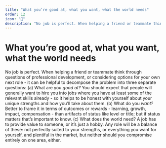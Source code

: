 ```yaml
---
title: "What you’re good at, what you want, what the world needs"
order: 12
icon: "📝"
description: "No job is perfect. When helping a friend or teammate think through questions of professional development, or considering options for your own next role - it can be helpful to decompose the problem into three separate questions: (a) What are you *good at?* You should expect that people will generally want to hire you into jobs where you have at least some of the relevant skills already - so it helps to be honest with yourself about your unique strengths and how you’ll take about them. (b) What do you *want?* Better to frame it in terms of outcomes or rewards - learning, growth, impact, compensation - than artifacts of status like level or title; but if status matters that’s important to know. (c) What does the world need? A job has to provide value to someone, or it’s just a hobby. Any role will be a balance of these: not perfectly suited to your strengths, or everything you want for yourself, and plentiful in the market, but neither should you compromise entirely on one area, either."
---
```


# What you’re good at, what you want, what the world needs

No job is perfect. When helping a friend or teammate think through questions of professional development, or considering options for your own next role - it can be helpful to decompose the problem into three separate questions: (a) What are you *good at?* You should expect that people will generally want to hire you into jobs where you have at least some of the relevant skills already - so it helps to be honest with yourself about your unique strengths and how you’ll take about them. (b) What do you *want?* Better to frame it in terms of outcomes or rewards - learning, growth, impact, compensation - than artifacts of status like level or title; but if status matters that’s important to know. (c) What does the world need? A job has to provide value to someone, or it’s just a hobby. Any role will be a balance of these: not perfectly suited to your strengths, or everything you want for yourself, and plentiful in the market, but neither should you compromise entirely on one area, either.